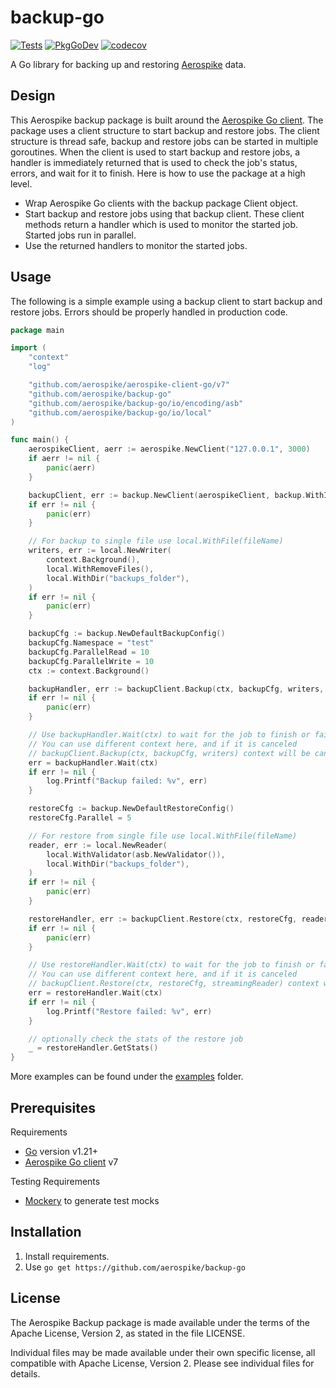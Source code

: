 # backup-go
[![Tests](https://github.com/aerospike/backup-go/actions/workflows/tests.yml/badge.svg)](https://github.com/aerospike/backup-go/actions/workflows/tests.yml)
[![PkgGoDev](https://pkg.go.dev/badge/github.com/aerospike/backup-go)](https://pkg.go.dev/github.com/aerospike/backup-go)
[![codecov](https://codecov.io/gh/aerospike/backup-go/graph/badge.svg?token=S0gfl2zCcZ)](https://codecov.io/gh/aerospike/backup-go)

A Go library for backing up and restoring [Aerospike](https://aerospike.com/) data.

## Design

This Aerospike backup package is built around the [Aerospike Go client](https://github.com/aerospike/aerospike-client-go). The package uses a client structure to start backup and restore jobs. The client structure is thread safe, backup and restore jobs can be started in multiple goroutines. When the client is used to start backup and restore jobs, a handler is immediately returned that is used to check the job's status, errors, and wait for it to finish. Here is how to use the package at a high level.

- Wrap Aerospike Go clients with the backup package Client object.
- Start backup and restore jobs using that backup client. These client methods return a handler which is used to monitor the started job. Started jobs run in parallel.
- Use the returned handlers to monitor the started jobs.

## Usage

The following is a simple example using a backup client to start backup and restore jobs. Errors should be properly handled in production code.

```Go
package main

import (
	"context"
	"log"

	"github.com/aerospike/aerospike-client-go/v7"
	"github.com/aerospike/backup-go"
	"github.com/aerospike/backup-go/io/encoding/asb"
	"github.com/aerospike/backup-go/io/local"
)

func main() {
	aerospikeClient, aerr := aerospike.NewClient("127.0.0.1", 3000)
	if aerr != nil {
		panic(aerr)
	}

	backupClient, err := backup.NewClient(aerospikeClient, backup.WithID("client_id"))
	if err != nil {
		panic(err)
	}

	// For backup to single file use local.WithFile(fileName)
	writers, err := local.NewWriter(
		context.Background(),
		local.WithRemoveFiles(),
		local.WithDir("backups_folder"),
	)
	if err != nil {
		panic(err)
	}

	backupCfg := backup.NewDefaultBackupConfig()
	backupCfg.Namespace = "test"
	backupCfg.ParallelRead = 10
	backupCfg.ParallelWrite = 10
	ctx := context.Background()

	backupHandler, err := backupClient.Backup(ctx, backupCfg, writers, nil)
	if err != nil {
		panic(err)
	}

	// Use backupHandler.Wait(ctx) to wait for the job to finish or fail.
	// You can use different context here, and if it is canceled
	// backupClient.Backup(ctx, backupCfg, writers) context will be cancelled too.
	err = backupHandler.Wait(ctx)
	if err != nil {
		log.Printf("Backup failed: %v", err)
	}

	restoreCfg := backup.NewDefaultRestoreConfig()
	restoreCfg.Parallel = 5

	// For restore from single file use local.WithFile(fileName)
	reader, err := local.NewReader(
		local.WithValidator(asb.NewValidator()),
		local.WithDir("backups_folder"),
	)
	if err != nil {
		panic(err)
	}

	restoreHandler, err := backupClient.Restore(ctx, restoreCfg, reader)
	if err != nil {
		panic(err)
	}

	// Use restoreHandler.Wait(ctx) to wait for the job to finish or fail.
	// You can use different context here, and if it is canceled
	// backupClient.Restore(ctx, restoreCfg, streamingReader) context will be cancelled too.
	err = restoreHandler.Wait(ctx)
	if err != nil {
		log.Printf("Restore failed: %v", err)
	}

	// optionally check the stats of the restore job
	_ = restoreHandler.GetStats()
}
```
More examples can be found under the [examples](examples) folder.

## Prerequisites

Requirements

- [Go](https://go.dev/) version v1.21+
- [Aerospike Go client](https://github.com/aerospike/aerospike-client-go) v7

Testing Requirements

- [Mockery](https://github.com/vektra/mockery) to generate test mocks

## Installation

1. Install requirements.
2. Use `go get https://github.com/aerospike/backup-go`

## License

The Aerospike Backup package is made available under the terms of the Apache License, Version 2, as stated in the file LICENSE.

Individual files may be made available under their own specific license, all compatible with Apache License, Version 2. Please see individual files for details.
